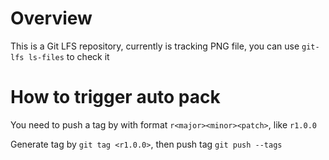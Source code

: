 # Overview

This is a Git LFS repository, currently is tracking PNG file, you can use `git-lfs ls-files` to check it

# How to trigger auto pack

You need to push a tag by with format `r<major><minor><patch>`, like `r1.0.0`

Generate tag by `git tag <r1.0.0>`, then push tag `git push --tags`
